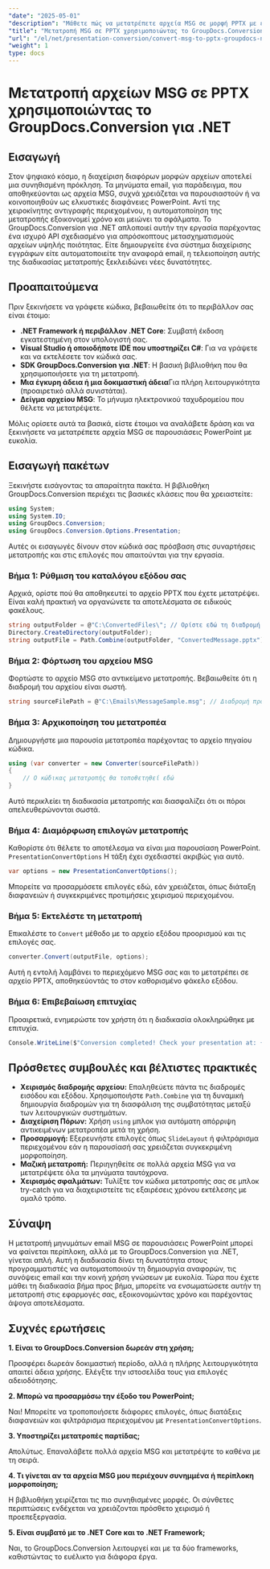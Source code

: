 ```yaml
---
"date": "2025-05-01"
"description": "Μάθετε πώς να μετατρέπετε αρχεία MSG σε μορφή PPTX με ευκολία χρησιμοποιώντας το GroupDocs.Conversion για .NET. Βελτιστοποιήστε τη διαχείριση εγγράφων και βελτιώστε την παραγωγικότητα."
"title": "Μετατροπή MSG σε PPTX χρησιμοποιώντας το GroupDocs.Conversion για .NET® - Ένας οδηγός βήμα προς βήμα"
"url": "/el/net/presentation-conversion/convert-msg-to-pptx-groupdocs-net/"
"weight": 1
type: docs
---
```

# Μετατροπή αρχείων MSG σε PPTX χρησιμοποιώντας το GroupDocs.Conversion για .NET

## Εισαγωγή

Στον ψηφιακό κόσμο, η διαχείριση διαφόρων μορφών αρχείων αποτελεί μια συνηθισμένη πρόκληση. Τα μηνύματα email, για παράδειγμα, που αποθηκεύονται ως αρχεία MSG, συχνά χρειάζεται να παρουσιαστούν ή να κοινοποιηθούν ως ελκυστικές διαφάνειες PowerPoint. Αντί της χειροκίνητης αντιγραφής περιεχομένου, η αυτοματοποίηση της μετατροπής εξοικονομεί χρόνο και μειώνει τα σφάλματα. Το GroupDocs.Conversion για .NET απλοποιεί αυτήν την εργασία παρέχοντας ένα ισχυρό API σχεδιασμένο για απρόσκοπτους μετασχηματισμούς αρχείων υψηλής ποιότητας. Είτε δημιουργείτε ένα σύστημα διαχείρισης εγγράφων είτε αυτοματοποιείτε την αναφορά email, η τελειοποίηση αυτής της διαδικασίας μετατροπής ξεκλειδώνει νέες δυνατότητες.

## Προαπαιτούμενα

Πριν ξεκινήσετε να γράφετε κώδικα, βεβαιωθείτε ότι το περιβάλλον σας είναι έτοιμο:

- **.NET Framework ή περιβάλλον .NET Core**: Συμβατή έκδοση εγκατεστημένη στον υπολογιστή σας.
- **Visual Studio ή οποιοδήποτε IDE που υποστηρίζει C#**: Για να γράψετε και να εκτελέσετε τον κώδικά σας.
- **SDK GroupDocs.Conversion για .NET**: Η βασική βιβλιοθήκη που θα χρησιμοποιήσετε για τη μετατροπή.
- **Μια έγκυρη άδεια ή μια δοκιμαστική άδεια**Για πλήρη λειτουργικότητα (προαιρετικό αλλά συνιστάται).
- **Δείγμα αρχείου MSG**: Το μήνυμα ηλεκτρονικού ταχυδρομείου που θέλετε να μετατρέψετε.

Μόλις ορίσετε αυτά τα βασικά, είστε έτοιμοι να αναλάβετε δράση και να ξεκινήσετε να μετατρέπετε αρχεία MSG σε παρουσιάσεις PowerPoint με ευκολία.


## Εισαγωγή πακέτων

Ξεκινήστε εισάγοντας τα απαραίτητα πακέτα. Η βιβλιοθήκη GroupDocs.Conversion περιέχει τις βασικές κλάσεις που θα χρειαστείτε:

```csharp
using System;
using System.IO;
using GroupDocs.Conversion;
using GroupDocs.Conversion.Options.Presentation;
```

Αυτές οι εισαγωγές δίνουν στον κώδικά σας πρόσβαση στις συναρτήσεις μετατροπής και στις επιλογές που απαιτούνται για την εργασία.

### Βήμα 1: Ρύθμιση του καταλόγου εξόδου σας

Αρχικά, ορίστε πού θα αποθηκευτεί το αρχείο PPTX που έχετε μετατρέψει. Είναι καλή πρακτική να οργανώνετε τα αποτελέσματα σε ειδικούς φακέλους.

```csharp
string outputFolder = @"C:\ConvertedFiles\"; // Ορίστε εδώ τη διαδρομή του καταλόγου εξόδου σας
Directory.CreateDirectory(outputFolder);
string outputFile = Path.Combine(outputFolder, "ConvertedMessage.pptx");
```

### Βήμα 2: Φόρτωση του αρχείου MSG

Φορτώστε το αρχείο MSG στο αντικείμενο μετατροπής. Βεβαιωθείτε ότι η διαδρομή του αρχείου είναι σωστή.

```csharp
string sourceFilePath = @"C:\Emails\MessageSample.msg"; // Διαδρομή προς το αρχείο MSG σας
```

### Βήμα 3: Αρχικοποίηση του μετατροπέα

Δημιουργήστε μια παρουσία μετατροπέα παρέχοντας το αρχείο πηγαίου κώδικα.

```csharp
using (var converter = new Converter(sourceFilePath))
{
    // Ο κώδικας μετατροπής θα τοποθετηθεί εδώ
}
```

Αυτό περικλείει τη διαδικασία μετατροπής και διασφαλίζει ότι οι πόροι απελευθερώνονται σωστά.

### Βήμα 4: Διαμόρφωση επιλογών μετατροπής

Καθορίστε ότι θέλετε το αποτέλεσμα να είναι μια παρουσίαση PowerPoint. `PresentationConvertOptions` Η τάξη έχει σχεδιαστεί ακριβώς για αυτό.

```csharp
var options = new PresentationConvertOptions();
```

Μπορείτε να προσαρμόσετε επιλογές εδώ, εάν χρειάζεται, όπως διάταξη διαφανειών ή συγκεκριμένες προτιμήσεις χειρισμού περιεχομένου.

### Βήμα 5: Εκτελέστε τη μετατροπή

Επικαλέστε το `Convert` μέθοδο με το αρχείο εξόδου προορισμού και τις επιλογές σας.

```csharp
converter.Convert(outputFile, options);
```

Αυτή η εντολή λαμβάνει το περιεχόμενο MSG σας και το μετατρέπει σε αρχείο PPTX, αποθηκεύοντάς το στον καθορισμένο φάκελο εξόδου.

### Βήμα 6: Επιβεβαίωση επιτυχίας

Προαιρετικά, ενημερώστε τον χρήστη ότι η διαδικασία ολοκληρώθηκε με επιτυχία.

```csharp
Console.WriteLine($"Conversion completed! Check your presentation at: {outputFile}");
```

## Πρόσθετες συμβουλές και βέλτιστες πρακτικές

- **Χειρισμός διαδρομής αρχείου:** Επαληθεύετε πάντα τις διαδρομές εισόδου και εξόδου. Χρησιμοποιήστε `Path.Combine` για τη δυναμική δημιουργία διαδρομών για τη διασφάλιση της συμβατότητας μεταξύ των λειτουργικών συστημάτων.
- **Διαχείριση Πόρων:** Χρήση `using` μπλοκ για αυτόματη απόρριψη αντικειμένων μετατροπέα μετά τη χρήση.
- **Προσαρμογή:** Εξερευνήστε επιλογές όπως `SlideLayout` ή φιλτράρισμα περιεχομένου εάν η παρουσίασή σας χρειάζεται συγκεκριμένη μορφοποίηση.
- **Μαζική μετατροπή:** Περιηγηθείτε σε πολλά αρχεία MSG για να μετατρέψετε όλα τα μηνύματα ταυτόχρονα.
- **Χειρισμός σφαλμάτων:** Τυλίξτε τον κώδικα μετατροπής σας σε μπλοκ try-catch για να διαχειριστείτε τις εξαιρέσεις χρόνου εκτέλεσης με ομαλό τρόπο.


## Σύναψη

Η μετατροπή μηνυμάτων email MSG σε παρουσιάσεις PowerPoint μπορεί να φαίνεται περίπλοκη, αλλά με το GroupDocs.Conversion για .NET, γίνεται απλή. Αυτή η διαδικασία δίνει τη δυνατότητα στους προγραμματιστές να αυτοματοποιούν τη δημιουργία αναφορών, τις συνόψεις email και την κοινή χρήση γνώσεων με ευκολία. Τώρα που έχετε μάθει τη διαδικασία βήμα προς βήμα, μπορείτε να ενσωματώσετε αυτήν τη μετατροπή στις εφαρμογές σας, εξοικονομώντας χρόνο και παρέχοντας άψογα αποτελέσματα.


## Συχνές ερωτήσεις

**1. Είναι το GroupDocs.Conversion δωρεάν στη χρήση;**  

Προσφέρει δωρεάν δοκιμαστική περίοδο, αλλά η πλήρης λειτουργικότητα απαιτεί άδεια χρήσης. Ελέγξτε την ιστοσελίδα τους για επιλογές αδειοδότησης.

**2. Μπορώ να προσαρμόσω την έξοδο του PowerPoint;**  

Ναι! Μπορείτε να τροποποιήσετε διάφορες επιλογές, όπως διατάξεις διαφανειών και φιλτράρισμα περιεχομένου με `PresentationConvertOptions`.

**3. Υποστηρίζει μετατροπές παρτίδας;**  

Απολύτως. Επαναλάβετε πολλά αρχεία MSG και μετατρέψτε το καθένα με τη σειρά.

**4. Τι γίνεται αν τα αρχεία MSG μου περιέχουν συνημμένα ή περίπλοκη μορφοποίηση;**  

Η βιβλιοθήκη χειρίζεται τις πιο συνηθισμένες μορφές. Οι σύνθετες περιπτώσεις ενδέχεται να χρειάζονται πρόσθετο χειρισμό ή προεπεξεργασία.

**5. Είναι συμβατό με το .NET Core και το .NET Framework;**  

Ναι, το GroupDocs.Conversion λειτουργεί και με τα δύο frameworks, καθιστώντας το ευέλικτο για διάφορα έργα.